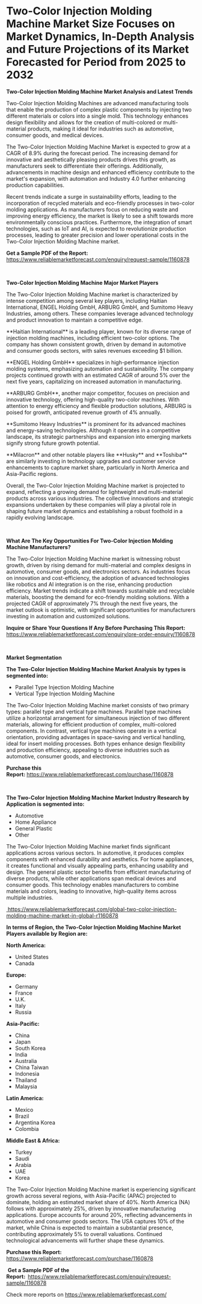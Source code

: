 <p><h1>Two-Color Injection Molding Machine Market Size Focuses on Market Dynamics, In-Depth Analysis and Future Projections of its Market Forecasted for Period from 2025 to 2032</h1></p><p><strong>Two-Color Injection Molding Machine Market Analysis and Latest Trends</strong></p>
<p><p>Two-Color Injection Molding Machines are advanced manufacturing tools that enable the production of complex plastic components by injecting two different materials or colors into a single mold. This technology enhances design flexibility and allows for the creation of multi-colored or multi-material products, making it ideal for industries such as automotive, consumer goods, and medical devices.</p><p>The Two-Color Injection Molding Machine Market is expected to grow at a CAGR of 8.9% during the forecast period. The increasing demand for innovative and aesthetically pleasing products drives this growth, as manufacturers seek to differentiate their offerings. Additionally, advancements in machine design and enhanced efficiency contribute to the market's expansion, with automation and Industry 4.0 further enhancing production capabilities.</p><p>Recent trends indicate a surge in sustainability efforts, leading to the incorporation of recycled materials and eco-friendly processes in two-color molding applications. As manufacturers focus on reducing waste and improving energy efficiency, the market is likely to see a shift towards more environmentally conscious practices. Furthermore, the integration of smart technologies, such as IoT and AI, is expected to revolutionize production processes, leading to greater precision and lower operational costs in the Two-Color Injection Molding Machine market.</p></p>
<p><strong>Get a Sample PDF of the Report:&nbsp;</strong> <a href="https://www.reliablemarketforecast.com/enquiry/request-sample/1160878?utm_campaign=2301&utm_medium=2&utm_source=Github&utm_content=ia&utm_term=22032025&utm_id=two-color-injection-molding-machine">https://www.reliablemarketforecast.com/enquiry/request-sample/1160878</a></p>
<p>&nbsp;</p>
<p><strong>Two-Color Injection Molding Machine Major Market Players</strong></p>
<p><p>The Two-Color Injection Molding Machine market is characterized by intense competition among several key players, including Haitian International, ENGEL Holding GmbH, ARBURG GmbH, and Sumitomo Heavy Industries, among others. These companies leverage advanced technology and product innovation to maintain a competitive edge.</p><p>**Haitian International** is a leading player, known for its diverse range of injection molding machines, including efficient two-color options. The company has shown consistent growth, driven by demand in automotive and consumer goods sectors, with sales revenues exceeding $1 billion.</p><p>**ENGEL Holding GmbH** specializes in high-performance injection molding systems, emphasizing automation and sustainability. The company projects continued growth with an estimated CAGR of around 5% over the next five years, capitalizing on increased automation in manufacturing.</p><p>**ARBURG GmbH**, another major competitor, focuses on precision and innovative technology, offering high-quality two-color machines. With attention to energy efficiency and flexible production solutions, ARBURG is poised for growth, anticipated revenue growth of 4% annually.</p><p>**Sumitomo Heavy Industries** is prominent for its advanced machines and energy-saving technologies. Although it operates in a competitive landscape, its strategic partnerships and expansion into emerging markets signify strong future growth potential.</p><p>**Milacron** and other notable players like **Husky** and **Toshiba** are similarly investing in technology upgrades and customer service enhancements to capture market share, particularly in North America and Asia-Pacific regions.</p><p>Overall, the Two-Color Injection Molding Machine market is projected to expand, reflecting a growing demand for lightweight and multi-material products across various industries. The collective innovations and strategic expansions undertaken by these companies will play a pivotal role in shaping future market dynamics and establishing a robust foothold in a rapidly evolving landscape.</p></p>
<p>&nbsp;</p>
<p><strong>What Are The Key Opportunities For Two-Color Injection Molding Machine Manufacturers?</strong></p>
<p><p>The Two-Color Injection Molding Machine market is witnessing robust growth, driven by rising demand for multi-material and complex designs in automotive, consumer goods, and electronics sectors. As industries focus on innovation and cost-efficiency, the adoption of advanced technologies like robotics and AI integration is on the rise, enhancing production efficiency. Market trends indicate a shift towards sustainable and recyclable materials, boosting the demand for eco-friendly molding solutions. With a projected CAGR of approximately 7% through the next five years, the market outlook is optimistic, with significant opportunities for manufacturers investing in automation and customized solutions.</p></p>
<p><strong>Inquire or Share Your Questions If Any Before Purchasing This Report:</strong> <a href="https://www.reliablemarketforecast.com/enquiry/pre-order-enquiry/1160878?utm_campaign=2301&utm_medium=2&utm_source=Github&utm_content=ia&utm_term=22032025&utm_id=two-color-injection-molding-machine">https://www.reliablemarketforecast.com/enquiry/pre-order-enquiry/1160878</a></p>
<p>&nbsp;</p>
<p><strong>Market Segmentation</strong></p>
<p><strong>The Two-Color Injection Molding Machine Market Analysis by types is segmented into:</strong></p>
<p><ul><li>Parallel Type Injection Molding Machine</li><li>Vertical Type Injection Molding Machine</li></ul></p>
<p><p>The Two-Color Injection Molding Machine market consists of two primary types: parallel type and vertical type machines. Parallel type machines utilize a horizontal arrangement for simultaneous injection of two different materials, allowing for efficient production of complex, multi-colored components. In contrast, vertical type machines operate in a vertical orientation, providing advantages in space-saving and vertical handling, ideal for insert molding processes. Both types enhance design flexibility and production efficiency, appealing to diverse industries such as automotive, consumer goods, and electronics.</p></p>
<p><strong>Purchase this Report:&nbsp;</strong><a href="https://www.reliablemarketforecast.com/purchase/1160878?utm_campaign=2301&utm_medium=2&utm_source=Github&utm_content=ia&utm_term=22032025&utm_id=two-color-injection-molding-machine">https://www.reliablemarketforecast.com/purchase/1160878</a></p>
<p>&nbsp;</p>
<p><strong>The Two-Color Injection Molding Machine Market Industry Research by Application is segmented into:</strong></p>
<p><ul><li>Automotive</li><li>Home Appliance</li><li>General Plastic</li><li>Other</li></ul></p>
<p><p>The Two-Color Injection Molding Machine market finds significant applications across various sectors. In automotive, it produces complex components with enhanced durability and aesthetics. For home appliances, it creates functional and visually appealing parts, enhancing usability and design. The general plastic sector benefits from efficient manufacturing of diverse products, while other applications span medical devices and consumer goods. This technology enables manufacturers to combine materials and colors, leading to innovative, high-quality items across multiple industries.</p></p>
<p><a href="https://www.reliablemarketforecast.com/global-two-color-injection-molding-machine-market-in-global-r1160878?utm_campaign=2301&utm_medium=2&utm_source=Github&utm_content=ia&utm_term=22032025&utm_id=two-color-injection-molding-machine">&nbsp;https://www.reliablemarketforecast.com/global-two-color-injection-molding-machine-market-in-global-r1160878</a></p>
<p><strong>In terms of Region, the Two-Color Injection Molding Machine Market Players available by Region are:</strong></p>
<p>
    <p> <strong> North America: </strong>
        <ul>
            <li>United States</li>
            <li>Canada</li>
        </ul>
        </p> 
    <p> <strong> Europe: </strong>
        <ul>
            <li>Germany</li>
            <li>France</li>
            <li>U.K.</li>
            <li>Italy</li>
            <li>Russia</li>
        </ul>
        </p> 
    <p> <strong> Asia-Pacific: </strong>
        <ul>
            <li>China</li>
            <li>Japan</li>
            <li>South Korea</li>
            <li>India</li>
            <li>Australia</li>
            <li>China Taiwan</li>
            <li>Indonesia</li>
            <li>Thailand</li>
            <li>Malaysia</li>
        </ul>
        </p> 
    <p> <strong> Latin America: </strong>
        <ul>
            <li>Mexico</li>
            <li>Brazil</li>
            <li>Argentina Korea</li>
            <li>Colombia</li>
        </ul>
        </p> 
    <p> <strong> Middle East & Africa: </strong>
        <ul>
            <li>Turkey</li>
            <li>Saudi</li>
            <li>Arabia</li>
            <li>UAE</li>
            <li>Korea</li>
        </ul>
    </p>
    </p>
<p><p>The Two-Color Injection Molding Machine market is experiencing significant growth across several regions, with Asia-Pacific (APAC) projected to dominate, holding an estimated market share of 40%. North America (NA) follows with approximately 25%, driven by innovative manufacturing applications. Europe accounts for around 20%, reflecting advancements in automotive and consumer goods sectors. The USA captures 10% of the market, while China is expected to maintain a substantial presence, contributing approximately 5% to overall valuations. Continued technological advancements will further shape these dynamics.</p></p>
<p><strong>Purchase this Report: </strong><a href="https://www.reliablemarketforecast.com/purchase/1160878?utm_campaign=2301&utm_medium=2&utm_source=Github&utm_content=ia&utm_term=22032025&utm_id=two-color-injection-molding-machine">https://www.reliablemarketforecast.com/purchase/1160878</a></p>
<p>&nbsp;<strong>Get a Sample PDF of the Report:&nbsp;&nbsp;</strong><a href="https://www.reliablemarketforecast.com/enquiry/request-sample/1160878?utm_campaign=2301&utm_medium=2&utm_source=Github&utm_content=ia&utm_term=22032025&utm_id=two-color-injection-molding-machine">https://www.reliablemarketforecast.com/enquiry/request-sample/1160878</a></p>
<p><strong></strong></p>
<p>Check more reports on <a href="https://www.reliablemarketforecast.com/?utm_campaign=2301&utm_medium=2&utm_source=Github&utm_content=ia&utm_term=22032025&utm_id=two-color-injection-molding-machine">https://www.reliablemarketforecast.com/</a></p>